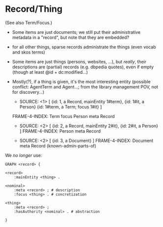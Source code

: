 # Record/Thing

(See also Term/Focus.)

* Some items are just documents; we still put their administrative metadata in a "record", but note that they are embedded?

* for all other things, sparse records administrate the things (even vocab and skos terms)

* Some items are just things (persons, websites, ...), but *really*, their descriptions are (partial) records (e.g. dbpedia quotes), even if empty (though at least @id + dc:modified...)

* Mostly(?), if a thing is given, it's the most interesting entity (possible conflict: AgentTerm and Agent...; from the library management POV, not for discovery...)

    * SOURCE:
        <1> [
            {id: 1, a Record, mainEntity 1#term},
            {id: 1#it, a Person}
            {id: 1#term, a Term; focus 1#it}
        ]

    FRAME-4-INDEX:
        Term
            focus
                Person
            meta
                Record

    * SOURCE:
        <2> [
            {id: 2, a Record, mainEntity 2#it},
            {id: 2#it, a Person}
        ]
    FRAME-4-INDEX:
        Person
            meta
                Record

    * SOURCE:
        <2> [
            {id: 3, a Document}
        ]
    FRAME-4-INDEX:
        Document
            meta
                Record (known-admin-parts-of)


We *no longer* use:

    GRAPH <record> {

    <record>
        :mainEntity <thing> .

    <nominal>
        :meta <record> ; # description
        :focus <thing> . # concretization

    <thing>
        :meta <record> ;
        :hasAuthority <nominal> . # abstraction

    }
